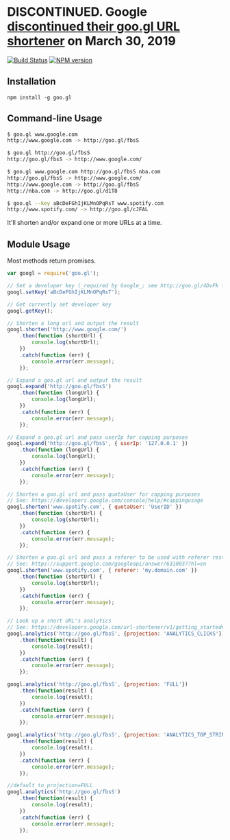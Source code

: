 # DISCONTINUED. Google [discontinued their goo.gl URL shortener](https://developers.googleblog.com/2018/03/transitioning-google-url-shortener.html) on March 30, 2019

[![Build Status](https://travis-ci.org/kaimallea/node-googl.svg?branch=master)](https://travis-ci.org/kaimallea/node-googl) [![NPM version](https://badge.fury.io/js/goo.gl.svg)](http://badge.fury.io/js/goo.gl)

## Installation

    npm install -g goo.gl

## Command-line Usage

```bash
$ goo.gl www.google.com
http://www.google.com -> http://goo.gl/fbsS

$ goo.gl http://goo.gl/fbsS
http://goo.gl/fbsS -> http://www.google.com/

$ goo.gl www.google.com http://goo.gl/fbsS nba.com
http://goo.gl/fbsS -> http://www.google.com/
http://www.google.com -> http://goo.gl/fbsS
http://nba.com -> http://goo.gl/d1T8

$ goo.gl --key aBcDeFGhIjKLMnOPqRsT www.spotify.com
http://www.spotify.com/ -> http://goo.gl/cJFAL
```

It'll shorten and/or expand one or more URLs at a time.

## Module Usage

Most methods return promises.

```javascript
var googl = require('goo.gl');

// Set a developer key (_required by Google_; see http://goo.gl/4DvFk for more info.)
googl.setKey('aBcDeFGhIjKLMnOPqRsT');

// Get currently set developer key
googl.getKey();

// Shorten a long url and output the result
googl.shorten('http://www.google.com/')
    .then(function (shortUrl) {
        console.log(shortUrl);
    })
    .catch(function (err) {
        console.error(err.message);
    });

// Expand a goo.gl url and output the result
googl.expand('http://goo.gl/fbsS')
    .then(function (longUrl) {
        console.log(longUrl);
    })
    .catch(function (err) {
        console.error(err.message);
    });

// Expand a goo.gl url and pass userIp for capping purposes
googl.expand('http://goo.gl/fbsS', { userIp: '127.0.0.1' })
    .then(function (longUrl) {
        console.log(longUrl);
    })
    .catch(function (err) {
        console.error(err.message);
    });

// Shorten a goo.gl url and pass quotaUser for capping purposes
// See: https://developers.google.com/console/help/#cappingusage
googl.shorten('www.spotify.com', { quotaUser: 'UserID' })
    .then(function (shortUrl) {
        console.log(shortUrl);
    })
    .catch(function (err) {
        console.error(err.message);
    });

// Shorten a goo.gl url and pass a referer to be used with referer restrictions.
// See: https://support.google.com/googleapi/answer/6310037?hl=en
googl.shorten('www.spotify.com', { referer: 'my.domain.com' })
    .then(function (shortUrl) {
        console.log(shortUrl);
    })
    .catch(function (err) {
        console.error(err.message);
    });

// Look up a short URL's analytics
// See: https://developers.google.com/url-shortener/v1/getting_started#url_analytics
googl.analytics('http://goo.gl/fbsS', {projection: 'ANALYTICS_CLICKS'})
    .then(function(result) {        
        console.log(result);
    })
    .catch(function (err) {
        console.error(err.message);
    });

googl.analytics('http://goo.gl/fbsS', {projection: 'FULL'})
    .then(function(result) {        
        console.log(result);
    })
    .catch(function (err) {
        console.error(err.message);
    });

googl.analytics('http://goo.gl/fbsS', {projection: 'ANALYTICS_TOP_STRINGS'})
    .then(function(result) {        
        console.log(result);
    })
    .catch(function (err) {
        console.error(err.message);
    });

//default to projection=FULL
googl.analytics('http://goo.gl/fbsS')
    .then(function(result) {        
        console.log(result);
    })
    .catch(function (err) {
        console.error(err.message);
    });

```
